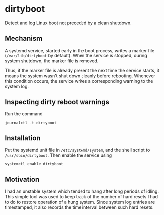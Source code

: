 # dirtyboot

Detect and log Linux boot not preceded by a clean shutdown.

## Mechanism

A systemd service, started early in the boot process, writes a marker file
(`/var/lib/dirtyboot` by default).  When the service is stopped, during system
shutdown, the marker file is removed.

Thus, if the marker file is already present the next time the service starts,
it means the system wasn't shut down cleanly before rebooting. Whenever this
condition occurs, the service writes a corresponding warning to the system log.

## Inspecting dirty reboot warnings

Run the command

    journalctl -t dirtyboot

## Installation

Put the systemd unit file in `/etc/systemd/system`, and the shell script to
`/usr/sbin/dirtyboot`.  Then enable the service using

    systemctl enable dirtyboot

## Motivation

I had an unstable system which tended to hang after long periods of idling.
This simple tool was used to keep track of the number of hard resets I had to
do to restore operation of a hung system.  Since system log entries are
timestamped, it also records the time interval between such hard resets.
